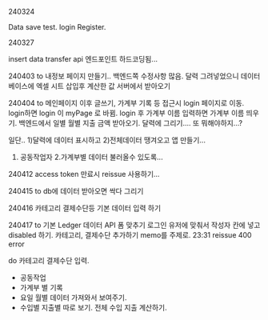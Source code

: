 240324

Data save test.
login Register.


240327

insert data transfer
api 엔드포인트 하드코딩됨...

240403
to
내정보 페이지 만들기.. 백엔드쪽 수정사항 많음.
달력 그려넣었으니 데이터베이스에 엑셀 시트 삽입후 계산한 값 서버에서 받아오기

240404
to
메인페이지 이후 글쓰기, 가계부 기록 등 접근시  login 페이지로 이동.
login하면 login 이 myPage 로 바뀜.
login 후 가계부 이름 입력하면 가계부 이름 띄우기.
백엔드에서 일별 월별 지출 금액 받아오기.
달력에 그리기.... 또 뭐해야하지...?

일단.. 1)달력에 데이터 표시하고 2)전체데이터 땡겨오고 앱 만들기...
1. 공동작업자 2.가계부별 데이터 불러올수 있도록...

240412
access token 만료시 reissue 사용하기...

240415
to 
db에 데이터 받아오면 싹다 그리기

240416
카테고리 결제수단등 기본 데이터 입력 하기

240417
to
기본 Ledger 데이터 API 폼 맞추기
        로그인 유저에 맞춰서 작성자 칸에 넣고 disabled 하기.
        카테고리, 결제수단 추가하기
        memo를 주제로.
23:31 reissue 400 error


do
카테고리 결제수단 입력.



- 공동작업
- 가계부 별 기록
- 요일 월별 데이터 가져와서 보여주기.
- 수입별 지출별 따로 보기. 전체 수입 지출 계산하기.


